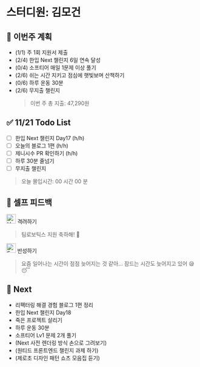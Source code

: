 # 스터디원: 김모건

## 🚀 이번주 계획

- (1/1) 주 1회 지원서 제출
- (2/4) 한입 Next 챌린지 6일 연속 달성
- (0/4) 소프티어 매일 1문제 이상 풀기
- (2/6) 쉬는 시간 지키고 점심에 햇빛보며 산책하기
- (0/6) 하루 운동 30분
- (2/6) 무지출 챌린지
  > 이번 주 총 지출: 47,290원

## ✅ 11/21 Todo List

- [ ] 한입 Next 챌린지 Day17 (h/h)
- [ ] 오늘의 블로그 1편 (h/h)
- [ ] 제니시수 PR 확인하기 (h/h)
- [ ] 하루 30분 줄넘기
- [ ] 무지출 챌린지

> 오늘 몰입시간: 00 시간 00 분 <br>

## 🎉 셀프 피드백

<img src="https://raw.githubusercontent.com/Tarikul-Islam-Anik/Animated-Fluent-Emojis/master/Emojis/Smilies/Hugging%20Face.png" alt="Hugging Face" width="25" height="25"> 격려하기</img>

> 팀로보틱스 지원 축하해! 🤗 <br>

<img src="https://raw.githubusercontent.com/Tarikul-Islam-Anik/Animated-Fluent-Emojis/master/Emojis/Smilies/Face%20with%20Monocle.png" alt="Face with Monocle" width="25" height="25"> 반성하기</img>

> 요즘 일어나는 시간이 점점 늦어지는 것 같아... 잠드는 시간도 늦어지고 있어 😪😴 <br>

## 🌱 Next

- 리팩터링 해결 경험 블로그 1편 정리
- 한입 Next 챌린지 Day18
- 죽은 프로젝트 살리기
- 하루 운동 30분
- 소프티어 Lv1 문제 2개 풀기
- (Next 사전 렌더링 방식 손으로 그려보기)
- (원티드 프론트엔드 챌린지 과제 하기)
- (제로초 디자인 패턴 쇼츠 모음집 듣기)
